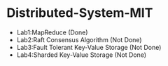 # Distributed-System-MIT

- Lab1:MapReduce (Done)
- Lab2:Raft Consensus Algorithm (Not Done)
- Lab3:Fault Tolerant Key-Value Storage (Not Done)
- Lab4:Sharded Key-Value Storage (Not Done)
